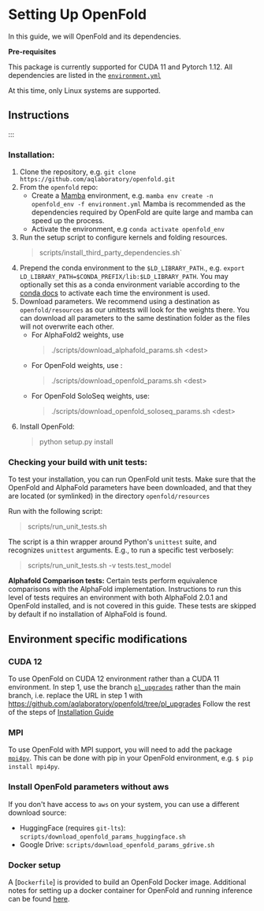 # Setting Up OpenFold 

In this guide, we will OpenFold and its dependencies.

**Pre-requisites**

This package is currently supported for CUDA 11 and Pytorch 1.12. All dependencies are listed in the [`environment.yml`](https://github.com/aqlaboratory/openfold/blob/main/environment.yml)

At this time, only Linux systems are supported.

## Instructions
:::

### Installation:
1. Clone the repository, e.g. `git clone https://github.com/aqlaboratory/openfold.git`
1. From the `openfold` repo:
    - Create a [Mamba]("https://github.com/conda-forge/miniforge/releases/latest/download/) environment, e.g.
        `mamba env create -n openfold_env -f environment.yml`
      Mamba is recommended as the dependencies required by OpenFold are quite large and mamba can speed up the process.
    - Activate the environment, e.g `conda activate openfold_env`
1. Run the setup script to configure kernels and folding resources.
	> scripts/install_third_party_dependencies.sh`
1. Prepend the conda environment to the `$LD_LIBRARY_PATH`., e.g. 
		`export LD_LIBRARY_PATH=$CONDA_PREFIX/lib:$LD_LIBRARY_PATH`. You may optionally set this as a conda environment variable according to the [conda docs](https://conda.io/projects/conda/en/latest/user-guide/tasks/manage-environments.html#saving-environment-variables) to activate each time the environment is used.
1. Download parameters. We recommend using a destination as `openfold/resources` as our unittests will look for the weights there. You can download all parameters to the same destination folder as the files will not overwrite each other.
	-  For AlphaFold2 weights, use 
		> ./scripts/download_alphafold_params.sh &lt;dest&gt;
	 - For OpenFold weights, use : 
		>  ./scripts/download_openfold_params.sh &lt;dest&gt;
	 - For OpenFold SoloSeq weights, use: 
		> ./scripts/download_openfold_soloseq_params.sh &lt;dest&gt;
1. Install OpenFold:
	> python setup.py install

### Checking your build with unit tests: 

To test your installation, you can run OpenFold unit tests. Make sure that the OpenFold and AlphaFold parameters have been downloaded, and that they are located (or symlinked) in the directory `openfold/resources` 

Run with the following script:
> scripts/run_unit_tests.sh

The script is a thin wrapper around Python's `unittest` suite, and recognizes `unittest` arguments. E.g., to run a specific test verbosely:

> scripts/run_unit_tests.sh -v tests.test_model

**Alphafold Comparison tests:**
Certain tests perform equivalence comparisons with the AlphaFold implementation. Instructions to run this level of tests requires an environment with both AlphaFold 2.0.1 and OpenFold installed, and is not covered in this guide. These tests are skipped by default if no installation of AlphaFold is found. 

## Environment specific modifications 

### CUDA 12
To use OpenFold on CUDA 12 environment rather than a CUDA 11 environment.
	In step 1, use the branch [`pl_upgrades`](https://github.com/aqlaboratory/openfold/tree/pl_upgrades) rather than the main branch, i.e. replace the URL in step 1 with https://github.com/aqlaboratory/openfold/tree/pl_upgrades
	Follow the rest of the steps of [Installation Guide](#Installation)


### MPI
To use OpenFold with MPI support, you will need to add the package [`mpi4py`](https://pypi.org/project/mpi4py/). This can be done with pip in your OpenFold environment, e.g. `$ pip install mpi4py`. 


### Install OpenFold parameters without aws
If you don't have access to `aws` on your system, you can use a different download source:

- HuggingFace (requires `git-lts`):	`scripts/download_openfold_params_huggingface.sh`
- Google Drive: `scripts/download_openfold_params_gdrive.sh`

### Docker setup

A [`Dockerfile`] is provided to build an OpenFold Docker image. Additional notes for setting up a docker container for OpenFold and running inference can be found [here](original_readme.md#building-and-using-the-docker-container).
